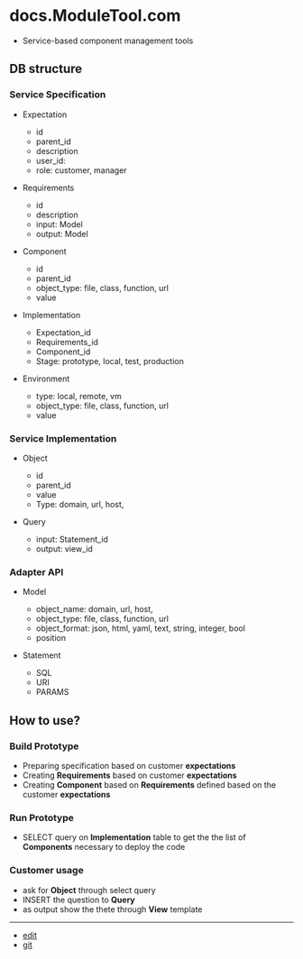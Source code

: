 # docs.ModuleTool.com

+ Service-based component management tools

## DB structure  

### Service Specification

+ Expectation
  + id
  + parent_id
  + description
  + user_id:
  + role: customer, manager

+ Requirements
  + id
  + description
  + input: Model
  + output: Model
    
+ Component
  + id  
  + parent_id
  + object_type: file, class, function, url
  + value
  
+ Implementation
  + Expectation_id
  + Requirements_id
  + Component_id
  + Stage: prototype, local, test, production

+ Environment
  + type: local, remote, vm  
  + object_type: file, class, function, url
  + value


  
### Service Implementation

+ Object
  + id
  + parent_id
  + value    
  + Type: domain, url, host, 
  
+ Query
  + input: Statement_id    
  + output: view_id
  


### Adapter API


+ Model
  + object_name: domain, url, host, 
  + object_type: file, class, function, url
  + object_format: json, html, yaml, text, string, integer, bool
  + position

    
+ Statement
  + SQL
  + URI
  + PARAMS



## How to use?

### Build Prototype
+ Preparing specification based on customer **expectations**
+ Creating **Requirements** based on customer **expectations**
+ Creating **Component** based on **Requirements** defined based on the customer **expectations**


### Run Prototype

+ SELECT query on **Implementation** table to get the the list of **Components** necessary to deploy the code


### Customer usage

+ ask for **Object** through select query
+ INSERT the question to **Query**
+ as output show the thete through **View** template
  

---
+ [edit](https://github.com/ModuleTool/docs/edit/main/README.md)
+ [git](https://github.com/ModuleTool/docs)
